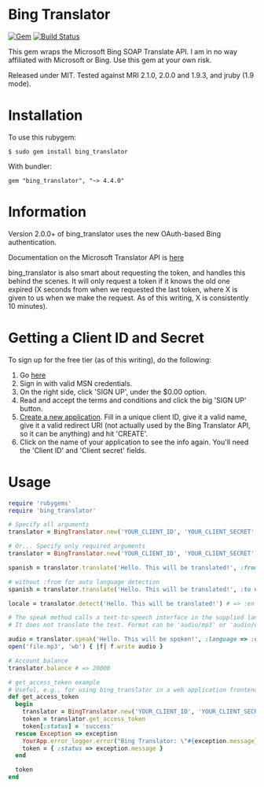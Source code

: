 Bing Translator
===============

[![Gem](https://img.shields.io/gem/v/bing_translator.svg)](https://rubygems.org/gems/bing_translator/) [![Build Status](https://travis-ci.org/relrod/bing_translator-gem.svg?branch=master)](https://travis-ci.org/relrod/bing_translator-gem)

This gem wraps the Microsoft Bing SOAP Translate API.
I am in no way affiliated with Microsoft or Bing.
Use this gem at your own risk.

Released under MIT.
Tested against MRI 2.1.0, 2.0.0 and 1.9.3, and jruby (1.9 mode).

Installation
============

To use this rubygem:

    $ sudo gem install bing_translator

With bundler:

    gem "bing_translator", "~> 4.4.0"

Information
===========

Version 2.0.0+ of bing\_translator uses the new OAuth-based Bing
authentication.

Documentation on the Microsoft Translator API is [here](http://msdn.microsoft.com/en-us/library/ff512419.aspx)

bing\_translator is also smart about requesting the token, and handles this
behind the scenes. It will only request a token if it knows the old one
expired (X seconds from when we requested the last token, where X is given
to us when we make the request. As of this writing, X is consistently 10
minutes).

Getting a Client ID and Secret
==============================

To sign up for the free tier (as of this writing), do the following:

1. Go [here](http://go.microsoft.com/?linkid=9782667)
2. Sign in with valid MSN credentials.
3. On the right side, click 'SIGN UP', under the $0.00 option.
4. Read and accept the terms and conditions and click the big 'SIGN UP'
   button.
5. [Create a new application](https://datamarket.azure.com/developer/applications).
   Fill in a unique client ID, give it a valid name, give it a valid redirect
   URI (not actually used by the Bing Translator API, so it can be anything)
   and hit 'CREATE'.
6. Click on the name of your application to see the info again. You'll need
   the 'Client ID' and 'Client secret' fields.

Usage
=====

```ruby
require 'rubygems'
require 'bing_translator'

# Specify all arguments
translator = BingTranslator.new('YOUR_CLIENT_ID', 'YOUR_CLIENT_SECRET', false, 'AZURE_ACCOUNT_KEY')

# Or... Specify only required arguments
translator = BingTranslator.new('YOUR_CLIENT_ID', 'YOUR_CLIENT_SECRET')

spanish = translator.translate('Hello. This will be translated!', :from => 'en', :to => 'es')

# without :from for auto language detection
spanish = translator.translate('Hello. This will be translated!', :to => 'es')

locale = translator.detect('Hello. This will be translated!') # => :en

# The speak method calls a text-to-speech interface in the supplied language.
# It does not translate the text. Format can be 'audio/mp3' or 'audio/wav'

audio = translator.speak('Hello. This will be spoken!', :language => :en, :format => 'audio/mp3', :options => 'MaxQuality')
open('file.mp3', 'wb') { |f| f.write audio }

# Account balance
translator.balance # => 20000

# get_access_token example
# Useful, e.g., for using bing_translator in a web application frontend
def get_access_token
  begin
    translator = BingTranslator.new('YOUR_CLIENT_ID', 'YOUR_CLIENT_SECRET', false, 'AZURE_ACCOUNT_KEY')
    token = translator.get_access_token
    token[:status] = 'success'
  rescue Exception => exception
    YourApp.error_logger.error("Bing Translator: \"#{exception.message}\"")
    token = { :status => exception.message }
  end

  token
end

```
